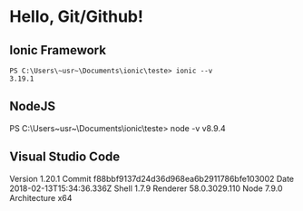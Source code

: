 # Hello, Git/Github!

## Ionic Framework
<pre><code>PS C:\Users\~usr~\Documents\ionic\teste> ionic --v
3.19.1</code></pre>

## NodeJS
PS C:\Users\~usr~\Documents\ionic\teste> node -v
v8.9.4

## Visual Studio Code
Version 1.20.1
Commit f88bbf9137d24d36d968ea6b2911786bfe103002
Date 2018-02-13T15:34:36.336Z
Shell 1.7.9
Renderer 58.0.3029.110
Node 7.9.0
Architecture x64